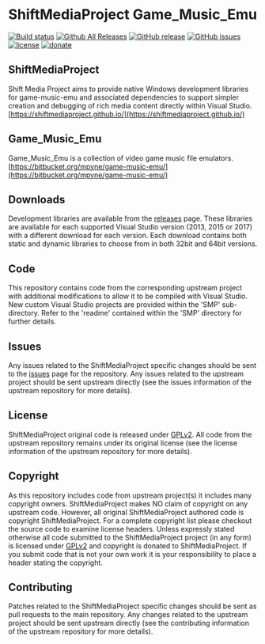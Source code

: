 ShiftMediaProject Game_Music_Emu
=============
[![Build status](https://ci.appveyor.com/api/projects/status/qnp6r9n75otau0m9?svg=true)](https://ci.appveyor.com/project/Sibras/game-music-emu)
[![Github All Releases](https://img.shields.io/github/downloads/ShiftMediaProject/game-music-emu/total.svg)](https://github.com/ShiftMediaProject/game-music-emu/releases)
[![GitHub release](https://img.shields.io/github/release/ShiftMediaProject/game-music-emu.svg)](https://github.com/ShiftMediaProject/game-music-emu/releases/latest)
[![GitHub issues](https://img.shields.io/github/issues/ShiftMediaProject/game-music-emu.svg)](https://github.com/ShiftMediaProject/game-music-emu/issues)
[![license](https://img.shields.io/github/license/ShiftMediaProject/game-music-emu.svg)](https://github.com/ShiftMediaProject/game-music-emu)
[![donate](https://img.shields.io/badge/donate-link-brightgreen.svg)](https://shiftmediaproject.github.io/8-donate/)
## ShiftMediaProject

Shift Media Project aims to provide native Windows development libraries for game-music-emu and associated dependencies to support simpler creation and debugging of rich media content directly within Visual Studio. [https://shiftmediaproject.github.io/](https://shiftmediaproject.github.io/)

## Game_Music_Emu

Game_Music_Emu is a collection of video game music file emulators. [https://bitbucket.org/mpyne/game-music-emu/](https://bitbucket.org/mpyne/game-music-emu/)

## Downloads

Development libraries are available from the [releases](https://github.com/ShiftMediaProject/game-music-emu/releases) page. These libraries are available for each supported Visual Studio version (2013, 2015 or 2017) with a different download for each version. Each download contains both static and dynamic libraries to choose from in both 32bit and 64bit versions.

## Code

This repository contains code from the corresponding upstream project with additional modifications to allow it to be compiled with Visual Studio. New custom Visual Studio projects are provided within the 'SMP' sub-directory. Refer to the 'readme' contained within the 'SMP' directory for further details.

## Issues

Any issues related to the ShiftMediaProject specific changes should be sent to the [issues](https://github.com/ShiftMediaProject/game-music-emu/issues) page for the repository. Any issues related to the upstream project should be sent upstream directly (see the issues information of the upstream repository for more details).

## License

ShiftMediaProject original code is released under [GPLv2](https://www.gnu.org/licenses/gpl-2.0.html). All code from the upstream repository remains under its original license (see the license information of the upstream repository for more details).

## Copyright

As this repository includes code from upstream project(s) it includes many copyright owners. ShiftMediaProject makes NO claim of copyright on any upstream code. However, all original ShiftMediaProject authored code is copyright ShiftMediaProject. For a complete copyright list please checkout the source code to examine license headers. Unless expressly stated otherwise all code submitted to the ShiftMediaProject project (in any form) is licensed under [GPLv2](https://www.gnu.org/licenses/gpl-2.0.html) and copyright is donated to ShiftMediaProject. If you submit code that is not your own work it is your responsibility to place a header stating the copyright.

## Contributing

Patches related to the ShiftMediaProject specific changes should be sent as pull requests to the main repository. Any changes related to the upstream project should be sent upstream directly (see the contributing information of the upstream repository for more details).